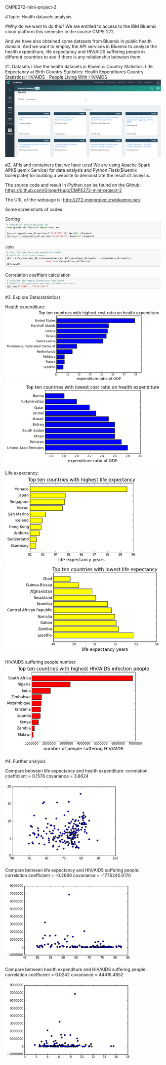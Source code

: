 CMPE272-mini-project-2

#Topic: Health datasets analysis.

#Why do we want to do this?
We are entitled to access to the IBM Bluemix cloud platform this semester in the course CMPE 272.
            
And we have also obtained some datasets from Bluemix in public health domain. And we want to employ the API services in Bluemix to analyse the health expenditure, life expectancy and HIV/AIDS suffering people in different countries to see if there is any relationship between them.

#1. Datasets
I Use the health datasets in Bluemix:
Country Statistics: Life Expectancy at Birth
Country Statistics: Health Expenditures
Country Statistics: HIV/AIDS - People Living With HIV/AIDS
![Alt text](images/data.png)

#2. APIs and containers that we have uesd
We are using Apache Spark API(Bluemix Service) for data analysis and Python Flask(Bluemix boilerplate) for building a website to demonstrate the result of analysis.

The source code and result in iPython can be found on the Github:
https://github.com/GingerHugo/CMPE272-mini-project-2

The URL of the webpage is:
http://272-miniproject.mybluemix.net/

Some screenshots of codes:

Sorting
![Alt text](images/code-1.png)

Join
![Alt text](images/code-2.png)

Correlation coeffient calculation
![Alt text](images/code-3.png)


#3. Explore Data(statistics)

Health expenditure:
![Alt text](images/pic-1.png)
![Alt text](images/pic-2.png)


Life expectancy:
![Alt text](images/pic-3.png)
![Alt text](images/pic-4.png)


HIV/AIDS suffering people number:
![Alt text](images/pic-5.png)


#4. Further analysis

Compare between life expectancy and health expenditure:
correlation coefficient = 0.1578
covariance = 3.8624

![Alt text](images/pic-6.png)

Compare between life expectancy and HIV/AIDS suffering people:
correlation coefficient = -0.2660
covariance = -1776240.6170

![Alt text](images/pic-7.png)

Compare between health expenditure and HIV/AIDS suffering people:
correlation coefficient = 0.0242
covariance = 44419.4852

![Alt text](images/pic-8.png)


